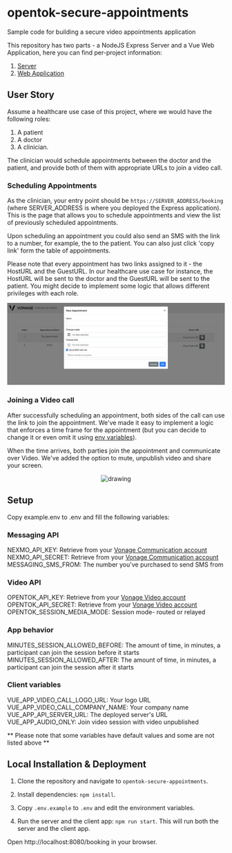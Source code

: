 # opentok-secure-appointments

Sample code for building a secure video appointments application

This repository has two parts - a NodeJS Express Server and a Vue Web Application, here you can find per-project information:

1. [Server](./server/README.md)
2. [Web Application](./client/README.md)

## User Story

Assume a healthcare use case of this project, where we would have the following roles:

1. A patient
2. A doctor
3. A clinician.

The clinician would schedule appointments between the doctor and the patient, and provide both of them with appropriate URLs to join a video call.

### Scheduling Appointments

As the clinician, your entry point should be `https://SERVER_ADDRESS/booking` (where SERVER_ADDRESS is where you deployed the Express application). This is the page that allows you to schedule appointments and view the list of previously scheduled appointments.

Upon scheduling an appointment you could also send an SMS with the link to a number, for example, the to the patient. You can also just click 'copy link' form the table of appointments.

Please note that every appointment has two links assigned to it - the HostURL and the GuestURL. In our healthcare use case for instance, the HostURL will be sent to the doctor and the GuestURL will be sent to the patient. You might decide to implement some logic that allows different privileges with each role.

<div style="text-align:center">
    <img src="./client/src/assets/img/new_booking.png" alt="drawing" width="700" align-self="center"/>
</div>

### Joining a Video call

After successfully scheduling an appointment, both sides of the call can use the link to join the appointment. We've made it easy to implement a logic that enforces a time frame for the appointment (but you can decide to change it or even omit it using [env variables](./README.md#app-behavior)).

When the time arrives, both parties join the appointment and communicate over Video. We've added the option to mute, unpublish video and share your screen.

<div style="text-align:center">
    <img src="./client/src/assets/img/videocall.png" alt="drawing" width="700" align-self="center"/>
</div>

## Setup

Copy example.env to .env and fill the following variables:

### Messaging API

NEXMO_API_KEY: Retrieve from your [Vonage Communication account](https://dashboard.nexmo.com/sign-in)  
NEXMO_API_SECRET: Retrieve from your [Vonage Communication account](https://dashboard.nexmo.com/sign-in)  
MESSAGING_SMS_FROM: The number you've purchased to send SMS from

### Video API

OPENTOK_API_KEY: Retrieve from your [Vonage Video account](https://www.vonage.com/communications-apis/video/)  
OPENTOK_API_SECRET: Retrieve from your [Vonage Video account](https://www.vonage.com/communications-apis/video/)  
OPENTOK_SESSION_MEDIA_MODE: Session mode- routed or relayed

### App behavior

MINUTES_SESSION_ALLOWED_BEFORE: The amount of time, in minutes, a participant can join the session before it starts  
MINUTES_SESSION_ALLOWED_AFTER: The amount of time, in minutes, a participant can join the session after it starts

### Client variables

VUE_APP_VIDEO_CALL_LOGO_URL: Your logo URL  
VUE_APP_VIDEO_CALL_COMPANY_NAME: Your company name  
VUE_APP_API_SERVER_URL: The deployed server's URL  
VUE_APP_AUDIO_ONLY: Join video session with video unpublished

** Please note that some variables have default values and some are not listed above **

## Local Installation & Deployment

1. Clone the repository and navigate to `opentok-secure-appointments`.

2. Install dependencies: `npm install`.

3. Copy `.env.example` to `.env` and edit the environment variables.

4. Run the server and the client app: `npm run start`. This will run both
   the server and the client app.

Open http://localhost:8080/booking in your browser.
